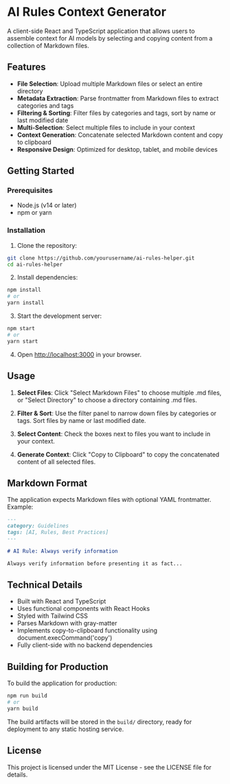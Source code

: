 # AI Rules Context Generator

A client-side React and TypeScript application that allows users to assemble context for AI models by selecting and copying content from a collection of Markdown files.

## Features

- **File Selection**: Upload multiple Markdown files or select an entire directory
- **Metadata Extraction**: Parse frontmatter from Markdown files to extract categories and tags
- **Filtering & Sorting**: Filter files by categories and tags, sort by name or last modified date
- **Multi-Selection**: Select multiple files to include in your context
- **Context Generation**: Concatenate selected Markdown content and copy to clipboard
- **Responsive Design**: Optimized for desktop, tablet, and mobile devices

## Getting Started

### Prerequisites

- Node.js (v14 or later)
- npm or yarn

### Installation

1. Clone the repository:
```bash
git clone https://github.com/yourusername/ai-rules-helper.git
cd ai-rules-helper
```

2. Install dependencies:
```bash
npm install
# or
yarn install
```

3. Start the development server:
```bash
npm start
# or
yarn start
```

4. Open [http://localhost:3000](http://localhost:3000) in your browser.

## Usage

1. **Select Files**: Click "Select Markdown Files" to choose multiple .md files, or "Select Directory" to choose a directory containing .md files.

2. **Filter & Sort**: Use the filter panel to narrow down files by categories or tags. Sort files by name or last modified date.

3. **Select Content**: Check the boxes next to files you want to include in your context.

4. **Generate Context**: Click "Copy to Clipboard" to copy the concatenated content of all selected files.

## Markdown Format

The application expects Markdown files with optional YAML frontmatter. Example:

```markdown
---
category: Guidelines
tags: [AI, Rules, Best Practices]
---

# AI Rule: Always verify information

Always verify information before presenting it as fact...
```

## Technical Details

- Built with React and TypeScript
- Uses functional components with React Hooks
- Styled with Tailwind CSS
- Parses Markdown with gray-matter
- Implements copy-to-clipboard functionality using document.execCommand('copy')
- Fully client-side with no backend dependencies

## Building for Production

To build the application for production:

```bash
npm run build
# or
yarn build
```

The build artifacts will be stored in the `build/` directory, ready for deployment to any static hosting service.

## License

This project is licensed under the MIT License - see the LICENSE file for details.
